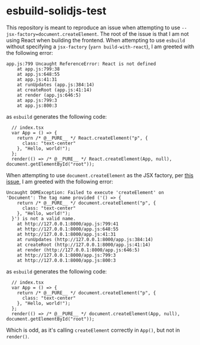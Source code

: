 # esbuild-solidjs-test

This repository is meant to reproduce an issue when attempting to use `--jsx-factory=document.createElement`.
The root of the issue is that I am not using React when building the frontend.
When attempting to use `esbuild` without specifying a `jsx-factory` (`yarn build-with-react`), I am greeted with the following error:
```
app.js:799 Uncaught ReferenceError: React is not defined
    at app.js:799:38
    at app.js:648:55
    at app.js:41:31
    at runUpdates (app.js:384:14)
    at createRoot (app.js:41:14)
    at render (app.js:646:5)
    at app.js:799:3
    at app.js:800:3
```
as `esbuild` generates the following code:
```
  // index.tsx
  var App = () => {
    return /* @__PURE__ */ React.createElement("p", {
      class: "text-center"
    }, "Hello, world!");
  };
  render(() => /* @__PURE__ */ React.createElement(App, null), document.getElementById("root"));
```

When attempting to use `document.createElement` as the JSX factory, per [this issue](https://github.com/solidjs/solid/issues/102),
I am greeted with the following error:
```
Uncaught DOMException: Failed to execute 'createElement' on 'Document': The tag name provided ('() => {
    return /* @__PURE__ */ document.createElement("p", {
      class: "text-center"
    }, "Hello, world!");
  }') is not a valid name.
    at http://127.0.0.1:8000/app.js:799:41
    at http://127.0.0.1:8000/app.js:648:55
    at http://127.0.0.1:8000/app.js:41:31
    at runUpdates (http://127.0.0.1:8000/app.js:384:14)
    at createRoot (http://127.0.0.1:8000/app.js:41:14)
    at render (http://127.0.0.1:8000/app.js:646:5)
    at http://127.0.0.1:8000/app.js:799:3
    at http://127.0.0.1:8000/app.js:800:3
```
as `esbuild` generates the following code:
```
  // index.tsx
  var App = () => {
    return /* @__PURE__ */ document.createElement("p", {
      class: "text-center"
    }, "Hello, world!");
  };
  render(() => /* @__PURE__ */ document.createElement(App, null), document.getElementById("root"));
```

Which is odd, as it's calling `createElement` correctly in `App()`, but not in `render()`.